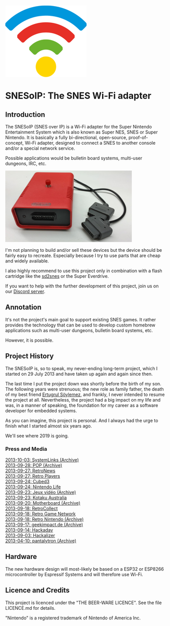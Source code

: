 ![SNESoIP logo](Media/.SNESoIP-Logo-small.png?raw=true)

# SNESoIP: The SNES Wi-Fi adapter #

## Introduction

The SNESoIP (SNES over IP) is a Wi-Fi adapter for the Super Nintendo
Entertainment System which is also known as Super NES, SNES or Super
Nintendo.  It is basically a fully bi-directional, open-source,
proof-of-concept, Wi-Fi adapter, designed to connect a SNES to another
console and/or a special network service.

Possible applications would be bulletin board systems, multi-user
dungeons, IRC, etc.

![SNESoIP prototype](Archive/Rev2/hardware/images/rev02-small.jpg?raw=true)

I'm not planning to build and/or sell these devices but the device
should be fairly easy to recreate.  Especially because I try to use
parts that are cheap and widely available.

I also highly recommend to use this project only in combination with a
flash cartridge like the [sd2snes](http://sd2snes.de/blog/) or the Super
Everdrive.

If you want to help with the further development of this project, join
us on our [Discord server](https://discord.gg/araBwyp).

## Annotation

It's not the project's main goal to support existing SNES games.  It
rather provides the technology that can be used to develop custom
homebrew applications such as multi-user dungeons, bulletin board
systems, etc.

However, it is possible.

## Project History

The SNESoIP is, so to speak, my never-ending long-term project, which I
started on 29 July 2013 and have taken up again and again since then.

The last time I put the project down was shortly before the birth of my
son.  The following years were strenuous; the new role as family father,
the death of my best friend [Ertugrul
Söylemez](https://github.com/esoeylemez), and frankly, I never intended
to resume the project at all.  Nevertheless, the project had a big
impact on my life and was, in a manner of speaking, the foundation for
my career as a software developer for embedded systems.

As you can imagine, this project is personal. And I always had the urge
to finish what I started almost six years ago.

We'll see where 2019 is going.

### Press and Media

[2013-10-03: SystemLinks (Archive)](https://web.archive.org/web/20160714125922/http://www.systemlinks.net/blog/snesoip-xband-of-21st-century/)  
[2013-09-28: POP (Archive)](https://web.archive.org/web/20131001152616/http://www.pop.com.br/games/wii/Jogue-online-no-seu-Super-Nintendo-com-o-SNESoIP-1001612.html)  
[2013-09-27: RetroNews](http://www.retroplayers.com.br/noticias/retronews-snesoip-a-volta-da-jogatina-online-ao-super-nintendo/)  
[2013-09-27: Retro Players](http://www.retroplayers.com.br/noticias/retronews-snesoip-a-volta-da-jogatina-online-ao-super-nintendo/)  
[2013-09-24: Cubed3](http://www.cubed3.com/news/19635/1/play-original-snes-games-online.html)  
[2013-09-24: Nintendo Life](https://www.nintendolife.com/news/2013/09/online_multiplayer_comes_to_the_super_nintendo_thanks_to_snesoip)  
[2013-09-23: Jeux vidéo (Archive)](https://web.archive.org/web/20140209130208/http://www.jvn.com/actualites/snesoip-le-modem-pour-super-nintendo-a1070900)  
[2013-09-23: Kotaku Australia](https://www.kotaku.com.au/2013/09/you-can-play-your-original-snes-online-dont-you-know/)  
[2013-09-20: Motherboard (Archive)](https://web.archive.org/web/20160514015628/https://motherboard.vice.com/blog/play-your-super-nintendo-online-thanks-to-this-open-source-hardware)  
[2013-09-18: RetroCollect](http://www.retrocollect.com/News/snesoip-brings-online-multiplayer-to-the-super-nintendo.html)  
[2013-09-18: Retro Game Network](http://www.retrogamenetwork.com/2013/09/18/snesoip-super-nintendo-entertainment-system-over-internet-protocol-takes-snes-games-online/)  
[2013-09-18: Retro Nintendo (Archive)](https://web.archive.org/web/20171027161636/http://www.retronintendo.be/2013/09/18/snesoip-online-multiplayer-voor-de-super-nintendo/)  
[2013-09-17: geekimpact.de (Archive)](https://web.archive.org/web/20131205052338/http://geekimpact.de/tech/snesoip-online-multiplayer-fur-das-super-nintendo/)  
[2013-09-14: Hackaday](https://hackaday.com/2013/09/14/snesoip-its-exactly-what-it-sounds-like/)  
[2013-09-03: Hackalizer](http://hackalizer.com/snesoip-puts-controller-net/)  
[2013-04-10: pantalytron (Archive)](https://web.archive.org/web/20160717075259/http://www.pantalytron.com/blog7.php/i-am-the-chosen-one)  

## Hardware

The new hardware design will most-likely be based on a ESP32 or ESP8266
microcontroller by Espressif Systems and will therefore use Wi-Fi.

## Licence and Credits

This project is licenced under the "THE BEER-WARE LICENCE".  See the
file LICENCE.md for details.

"Nintendo" is a registered trademark of Nintendo of America Inc.
